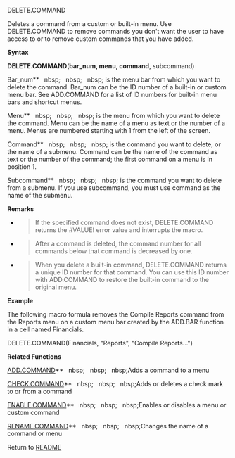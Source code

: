 DELETE.COMMAND

Deletes a command from a custom or built-in menu. Use DELETE.COMMAND to
remove commands you don't want the user to have access to or to remove
custom commands that you have added.

**Syntax**

**DELETE.COMMAND**(**bar\_num, menu, command**, subcommand)

Bar\_num**&nbsp;&nbsp;&nbsp;nbsp;&nbsp;&nbsp;&nbsp;nbsp;&nbsp;&nbsp;&nbsp;nbsp;&nbsp;is the menu bar from which you want to
delete the command. Bar\_num can be the ID number of a built-in or
custom menu bar. See ADD.COMMAND for a list of ID numbers for built-in
menu bars and shortcut menus.

Menu**&nbsp;&nbsp;&nbsp;nbsp;&nbsp;&nbsp;&nbsp;nbsp;&nbsp;&nbsp;&nbsp;nbsp;&nbsp;is the menu from which you want to delete
the command. Menu can be the name of a menu as text or the number of a
menu. Menus are numbered starting with 1 from the left of the screen.

Command**&nbsp;&nbsp;&nbsp;nbsp;&nbsp;&nbsp;&nbsp;nbsp;&nbsp;&nbsp;&nbsp;nbsp;&nbsp;is the command you want to delete, or the
name of a submenu. Command can be the name of the command as text or the
number of the command; the first command on a menu is in position 1.

Subcommand**&nbsp;&nbsp;&nbsp;nbsp;&nbsp;&nbsp;&nbsp;nbsp;&nbsp;&nbsp;&nbsp;nbsp;&nbsp;is the command you want to delete from
a submenu. If you use subcommand, you must use command as the name of
the submenu.

**Remarks**

  - > If the specified command does not exist, DELETE.COMMAND returns
    > the \#VALUE\! error value and interrupts the macro.

  - > After a command is deleted, the command number for all commands
    > below that command is decreased by one.

  - > When you delete a built-in command, DELETE.COMMAND returns a
    > unique ID number for that command. You can use this ID number with
    > ADD.COMMAND to restore the built-in command to the original menu.


**Example**

The following macro formula removes the Compile Reports command from the
Reports menu on a custom menu bar created by the ADD.BAR function in a
cell named Financials.

DELETE.COMMAND(Financials, "Reports", "Compile Reports...")

**Related Functions**

[ADD.COMMAND](ADD.COMMAND.md)**&nbsp;&nbsp;&nbsp;nbsp;&nbsp;&nbsp;&nbsp;nbsp;&nbsp;&nbsp;&nbsp;nbsp;Adds a command to a menu

[CHECK.COMMAND](CHECK.COMMAND.md)**&nbsp;&nbsp;&nbsp;nbsp;&nbsp;&nbsp;&nbsp;nbsp;&nbsp;&nbsp;&nbsp;nbsp;Adds or deletes a check mark to or from a
command

[ENABLE.COMMAND](ENABLE.COMMAND.md)**&nbsp;&nbsp;&nbsp;nbsp;&nbsp;&nbsp;&nbsp;nbsp;&nbsp;&nbsp;&nbsp;nbsp;Enables or disables a menu or custom
command

[RENAME.COMMAND](RENAME.COMMAND.md)**&nbsp;&nbsp;&nbsp;nbsp;&nbsp;&nbsp;&nbsp;nbsp;&nbsp;&nbsp;&nbsp;nbsp;Changes the name of a command or menu



Return to [README](README.md)

